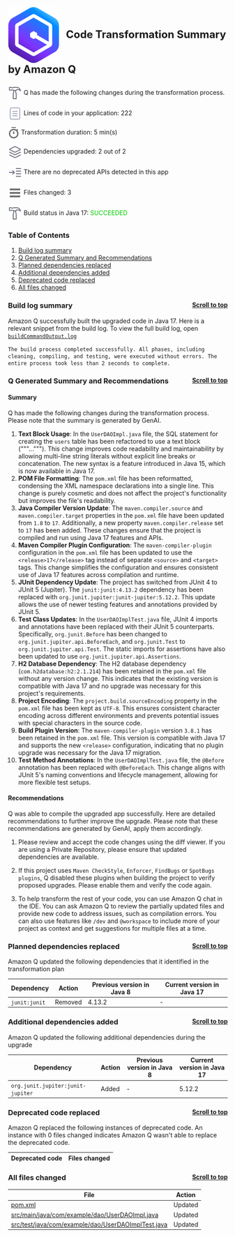 <a id="top"></a>

<p style="font-size: 24px;"><img src="./qct-icons/transform-logo.svg" style="margin-right: 15px; vertical-align: middle;"></img><b>Code Transformation Summary by Amazon Q </b></p>
<p><img src="./qct-icons/transform-build-dark.svg" style="margin-bottom: 1px; vertical-align: middle;"></img> Q has made the following changes during the transformation process. <p>
<p><img src="./qct-icons/transform-variables-dark.svg" style="margin-bottom: 1px; vertical-align: middle;"></img> Lines of code in your application: 222 <p>
<p><img src="./qct-icons/transform-clock-dark.svg" style="margin-bottom: 1px; vertical-align: middle;"></img> Transformation duration: 5 min(s) <p>
<p><img src="./qct-icons/transform-dependencies-dark.svg" style="margin-bottom: 1px; vertical-align: middle;"></img> Dependencies upgraded: 2 out of 2 <p>
<p><img src="./qct-icons/transform-smartStepInto-dark.svg" style="margin-bottom: 1px; vertical-align: middle;"></img> There are no deprecated APIs detected in this app <p>
<p><img src="./qct-icons/transform-listFiles-dark.svg" style="margin-bottom: 1px; vertical-align: middle;"></img> Files changed: 3 <p>
<p><img src="./qct-icons/transform-build-dark.svg" style="margin-bottom: 1px; vertical-align: middle;"></img> Build status in Java 17: <span style="color: #00CC00">SUCCEEDED</span> <p>

### Table of Contents

1. <a href="#build-log-summary">Build log summary</a> 
1. <a href="#q-generated-summary-and-recommendations">Q Generated Summary and Recommendations</a> 
1. <a href="#planned-dependencies-replaced">Planned dependencies replaced</a> 
1. <a href="#additional-dependencies-added">Additional dependencies added</a> 
1. <a href="#deprecated-code-replaced">Deprecated code replaced</a> 
1. <a href="#all-files-changed">All files changed</a> 


### Build log summary <a style="float:right; font-size: 14px;" href="#top">Scroll to top</a><a id="build-log-summary"></a>

Amazon Q successfully built the upgraded code in Java 17. Here is a relevant snippet from the build log. To view the full build log, open [`buildCommandOutput.log`](./buildCommandOutput.log)

```
The build process completed successfully. All phases, including cleaning, compiling, and testing, were executed without errors. The entire process took less than 2 seconds to complete.
```


### Q Generated Summary and Recommendations <a style="float:right; font-size: 14px;" href="#top">Scroll to top</a><a id="q-generated-summary-and-recommendations"></a>


 #### Summary
 Q has made the following changes during the transformation process. Please note that the summary is generated by GenAI.
1. **Text Block Usage**: In the `UserDAOImpl.java` file, the SQL statement for creating the `users` table has been refactored to use a text block ("""..."""). This change improves code readability and maintainability by allowing multi-line string literals without explicit line breaks or concatenation. The new syntax is a feature introduced in Java 15, which is now available in Java 17.
2. **POM File Formatting**: The `pom.xml` file has been reformatted, condensing the XML namespace declarations into a single line. This change is purely cosmetic and does not affect the project's functionality but improves the file's readability.
3. **Java Compiler Version Update**: The `maven.compiler.source` and `maven.compiler.target` properties in the `pom.xml` file have been updated from `1.8` to `17`. Additionally, a new property `maven.compiler.release` set to `17` has been added. These changes ensure that the project is compiled and run using Java 17 features and APIs.
4. **Maven Compiler Plugin Configuration**: The `maven-compiler-plugin` configuration in the `pom.xml` file has been updated to use the `<release>17</release>` tag instead of separate `<source>` and `<target>` tags. This change simplifies the configuration and ensures consistent use of Java 17 features across compilation and runtime.
5. **JUnit Dependency Update**: The project has switched from JUnit 4 to JUnit 5 (Jupiter). The `junit:junit:4.13.2` dependency has been replaced with `org.junit.jupiter:junit-jupiter:5.12.2`. This update allows the use of newer testing features and annotations provided by JUnit 5.
6. **Test Class Updates**: In the `UserDAOImplTest.java` file, JUnit 4 imports and annotations have been replaced with their JUnit 5 counterparts. Specifically, `org.junit.Before` has been changed to `org.junit.jupiter.api.BeforeEach`, and `org.junit.Test` to `org.junit.jupiter.api.Test`. The static imports for assertions have also been updated to use `org.junit.jupiter.api.Assertions`.
7. **H2 Database Dependency**: The H2 database dependency (`com.h2database:h2:2.1.214`) has been retained in the `pom.xml` file without any version change. This indicates that the existing version is compatible with Java 17 and no upgrade was necessary for this project's requirements.
8. **Project Encoding**: The `project.build.sourceEncoding` property in the `pom.xml` file has been kept as `UTF-8`. This ensures consistent character encoding across different environments and prevents potential issues with special characters in the source code.
9. **Build Plugin Version**: The `maven-compiler-plugin` version `3.8.1` has been retained in the `pom.xml` file. This version is compatible with Java 17 and supports the new `<release>` configuration, indicating that no plugin upgrade was necessary for the Java 17 migration.
10. **Test Method Annotations**: In the `UserDAOImplTest.java` file, the `@Before` annotation has been replaced with `@BeforeEach`. This change aligns with JUnit 5's naming conventions and lifecycle management, allowing for more flexible test setups.

 #### Recommendations
 Q was able to compile the upgraded app successfully. Here are detailed recommendations to further improve the upgrade. Please note that these recommendations are generated by GenAI, apply them accordingly.
1. Please review and accept the code changes using the diff viewer. If you are using a Private Repository, please ensure that updated dependencies are available.
2. If this project uses `Maven CheckStyle`, `Enforcer`, `FindBugs` or `SpotBugs plugins`, Q disabled these plugins when building the project to verify proposed upgrades. Please enable them and verify the code again.

3. To help transform the rest of your code, you can use Amazon Q chat in the IDE. You can ask Amazon Q to review the partially updated files and provide new code to address issues, such as compilation errors. You can also use features like `/dev` and `@workspace` to include more of your project as context and get suggestions for multiple files at a time.



### Planned dependencies replaced <a style="float:right; font-size: 14px;" href="#top">Scroll to top</a><a id="planned-dependencies-replaced"></a>

Amazon Q updated the following dependencies that it identified in the transformation plan

| Dependency | Action | Previous version in Java 8 | Current version in Java 17 |
|--------------|--------|--------|--------|
| `junit:junit` | Removed | 4.13.2 | - |

### Additional dependencies added <a style="float:right; font-size: 14px;" href="#top">Scroll to top</a><a id="additional-dependencies-added"></a>

Amazon Q updated the following additional dependencies during the upgrade

| Dependency | Action | Previous version in Java 8 | Current version in Java 17 |
|--------------|--------|--------|--------|
| `org.junit.jupiter:junit-jupiter` | Added | - | 5.12.2 |

### Deprecated code replaced <a style="float:right; font-size: 14px;" href="#top">Scroll to top</a><a id="deprecated-code-replaced"></a>

Amazon Q replaced the following instances of deprecated code. An instance with 0 files
changed indicates Amazon Q wasn't able to replace the deprecated code.

| Deprecated code | Files changed |
|----------------|----------------|


### All files changed <a style="float:right; font-size: 14px;" href="#top">Scroll to top</a><a id="all-files-changed"></a>

| File | Action |
|----------------|--------|
| [pom.xml](../pom.xml) | Updated |
| [src/main/java/com/example/dao/UserDAOImpl.java](../src/main/java/com/example/dao/UserDAOImpl.java) | Updated |
| [src/test/java/com/example/dao/UserDAOImplTest.java](../src/test/java/com/example/dao/UserDAOImplTest.java) | Updated |